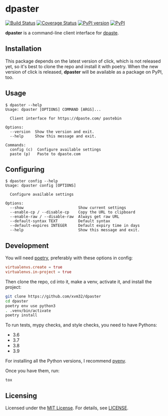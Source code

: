 # dpaster

[![Build Status](https://travis-ci.org/xvm32/dpaster.svg?branch=master)](https://travis-ci.org/xvm32/dpaster) [![Coverage Status](https://coveralls.io/repos/github/xvm32/dpaster/badge.svg?branch=master)](https://coveralls.io/github/xvm32/dpaster?branch=master) [![PyPI version](https://badge.fury.io/py/thepaster.svg)](https://pypi.org/project/thepaster/3.3.0/) [![PyPI](https://img.shields.io/badge/status-stable-brightgreen.svg)](https://pypi.org/project/thepaster/3.2.2/)

**dpaster** is a command-line client interface for [dpaste](https://dpaste.com/).

## Installation

This package depends on the latest version of click, which is not released yet, so it's best to clone the repo and install it with poetry.
When the new version of click is released, **dpaster** will be available as a package on PyPI, too.

## Usage

```
$ dpaster --help
Usage: dpaster [OPTIONS] COMMAND [ARGS]...

  Client interface for https://dpaste.com/ pastebin

Options:
  --version  Show the version and exit.
  --help     Show this message and exit.

Commands:
  config (c)  Configure available settings
  paste (p)   Paste to dpaste.com
```

## Configuring

```
$ dpaster config --help
Usage: dpaster config [OPTIONS]

  Configure available settings

Options:
  --show                        Show current settings
  --enable-cp / --disable-cp    Copy the URL to clipboard
  --enable-raw / --disable-raw  Always get raw URL
  --default-syntax TEXT         Default syntax
  --default-expires INTEGER     Default expiry time in days
  --help                        Show this message and exit.
```

## Development

You will need [poetry](https://github.com/python-poetry/poetry), preferably with these options in config:

```toml
virtualenvs.create = true
virtualenvs.in-project = true
```

Then clone the repo, cd into it, make a venv, activate it, and install the project:

```sh
git clone https://github.com/xvm32/dpaster
cd dpaster
poetry env use python3
. .venv/bin/activate
poetry install
```

To run tests, mypy checks, and style checks, you need to have Pythons:

- 3.6
- 3.7
- 3.8
- 3.9

For installing all the Python versions, I recommend [pyenv](https://github.com/pyenv/pyenv).

Once you have them, run:

```
tox
```

## Licensing

Licensed under the [MIT License](https://opensource.org/licenses/MIT). For details, see [LICENSE](https://github.com/xvm32/dpaster/blob/master/LICENSE).


